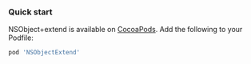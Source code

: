 ### Quick start

NSObject+extend is available on [CocoaPods](http://cocoapods.org).  Add the following to your Podfile:

```ruby
pod 'NSObjectExtend'
```
